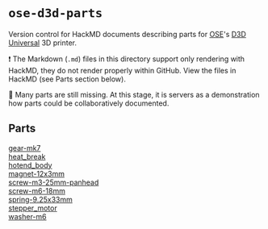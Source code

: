 # `ose-d3d-parts`

Version control for HackMD documents describing parts for [OSE](https://www.opensourceecology.org/)'s [D3D Universal](https://wiki.opensourceecology.org/wiki/D3D_Universal) 3D printer.

:exclamation: The Markdown (`.md`) files in this directory support only rendering with HackMD, they do not render properly within GitHub. View the files in HackMD (see Parts section below).

:construction: Many parts are still missing. At this stage, it is servers as a demonstration how parts could be collaboratively documented.

## Parts

[gear-mk7](https://hackmd.io/@hkienle/gear-mk7)  
[heat_break](https://hackmd.io/@hkienle/heat_break)  
[hotend_body](https://hackmd.io/@hkienle/hotend_body)  
[magnet-12x3mm](https://hackmd.io/@hkienle/magnet-12x3mm)  
[screw-m3-25mm-panhead](https://hackmd.io/@hkienle/screw-m3-25mm-panhead)  
[screw-m6-18mm](https://hackmd.io/@hkienle/screw-m6-18mm)  
[spring-9.25x33mm](https://hackmd.io/@hkienle/spring-925x33mm)  
[stepper_motor](https://hackmd.io/@hkienle/stepper_motor)  
[washer-m6](https://hackmd.io/@hkienle/washer-m6)  
